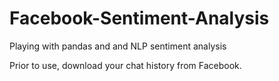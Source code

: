 # Facebook-Sentiment-Analysis
Playing with pandas and and NLP sentiment analysis

Prior to use, download your chat history from Facebook.
